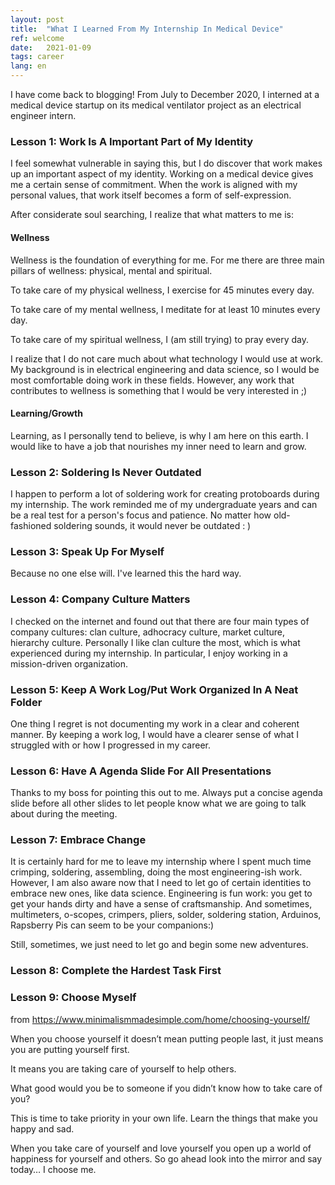 ```yaml
---
layout: post
title:  "What I Learned From My Internship In Medical Device"
ref: welcome
date:   2021-01-09
tags: career
lang: en
---
```


I have come back to blogging!
From July to December 2020, I interned at a medical device startup on its medical ventilator project as an electrical engineer intern. 

### Lesson 1: Work Is A Important Part of My Identity

I feel somewhat vulnerable in saying this, but I do discover that work makes up an important aspect of my identity. Working on a medical device gives me a certain sense of commitment. When the work is aligned with my personal values, that work itself becomes a form of self-expression.

After considerate soul searching, I realize that what matters to me is:

#### Wellness

Wellness is the foundation of everything for me. For me there are three main pillars of wellness: physical, mental and spiritual.

To take care of my physical wellness, I exercise for 45 minutes every day.

To take care of my mental wellness, I meditate for at least 10 minutes every day.

To take care of my spiritual wellness, I (am still trying) to pray every day.

I realize that I do not care much about what technology I would use at work. My background is in electrical engineering and data science, so I would be most comfortable doing work in these fields. However, any work that contributes to wellness is something that I would be very interested in ;)

#### Learning/Growth

Learning, as I personally tend to believe, is why I am here on this earth. I would like to have a job that nourishes my inner need to learn and grow.

### Lesson 2: Soldering Is Never Outdated

I happen to perform a lot of soldering work for creating protoboards during my internship. The work reminded me of my undergraduate years and can be a real test for a person's focus and patience. No matter how old-fashioned soldering sounds, it would never be outdated : )

### Lesson 3: Speak Up For Myself

Because no one else will. I've learned this the hard way.

### Lesson 4: Company Culture Matters

I checked on the internet and found out that there are four main types of company cultures: clan culture, adhocracy culture, market culture, hierarchy culture. Personally I like clan culture the most, which is what experienced during my internship. In particular, I enjoy working in a mission-driven organization.

### Lesson 5: Keep A Work Log/Put Work Organized In A Neat Folder

One thing I regret is not documenting my work in a clear and coherent manner. By keeping a work log, I would have a clearer sense of what I struggled with or how I progressed in my career. 

### Lesson 6: Have A Agenda Slide For All Presentations
Thanks to my boss for pointing this out to me. Always put a concise agenda slide before all other slides to let people know what we are going to talk about during the meeting.
### Lesson 7: Embrace Change 

It is certainly hard for me to leave my internship where I spent much time crimping, soldering, assembling, doing the most engineering-ish work. However, I am also aware now that I need to let go of certain identities to embrace new ones, like data science. Engineering is fun work: you get to get your hands dirty and have a sense of craftsmanship. And sometimes, multimeters, o-scopes, crimpers, pliers, solder, soldering station, Arduinos, Rapsberry Pis can seem to be your companions:)

Still, sometimes, we just need to let go and begin some new adventures. 

### Lesson 8: Complete the Hardest Task First

### Lesson 9: Choose Myself
from https://www.minimalismmadesimple.com/home/choosing-yourself/

When you choose yourself it doesn’t mean putting people last, it just means you are putting yourself first.

It means you are taking care of yourself to help others. 

What good would you be to someone if you didn’t know how to take care of you?

 This is time to take priority in your own life. Learn the things that make you happy and sad.

When you take care of yourself and love yourself you open up a world of happiness for yourself and others. So go ahead look into the mirror and say today… I choose me.
